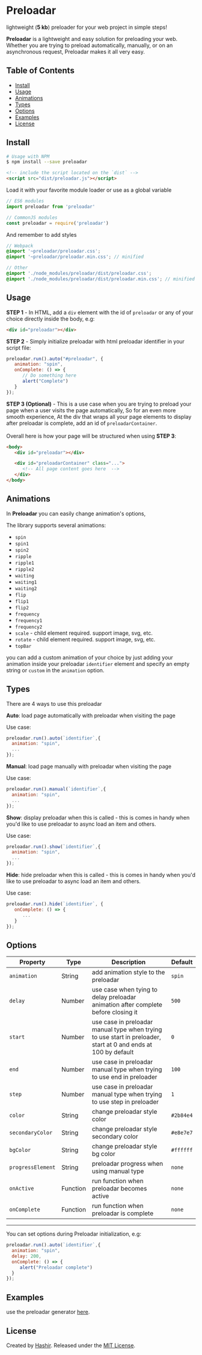 # Preloadar

lightweight (**5 kb**) preloader for your web project in simple steps!

**Preloadar** is a lightweight and easy solution for preloading your web. Whether you are trying to preload automatically, manually, or on an asynchronous request, Preloadar makes it all very easy.

## Table of Contents
- [Install](#install)
- [Usage](#usage)
- [Animations](#animations)
- [Types](#types)
- [Options](#options)
- [Examples](#examples)
- [License](#license)

## Install

```sh
# Usage with NPM
$ npm install --save preloadar
```

```html
<!-- include the script located on the `dist` -->
<script src="dist/preloadar.js"></script>
```

Load it with your favorite module loader or use as a global variable

```js
// ES6 modules
import preloadar from 'preloadar'

// CommonJS modules
const preloadar = require('preloadar')
```

And remember to add styles

```scss
// Webpack
@import '~preloadar/preloadar.css';
@import '~preloadar/preloadar.min.css'; // minified

// Other
@import './node_modules/preloadar/dist/preloadar.css';
@import './node_modules/preloadar/dist/preloadar.min.css'; // minified
```

## Usage

**STEP 1** - In HTML, add a `div` element with the id of `preloadar` or any of your choice directly inside the body, e.g:

```html
<div id="preloadar"></div>
```

**STEP 2** - Simply initialize preloadar with html preloadar identifier in your script file:

```js
preloadar.run().auto("#preloadar", {
   animation: "spin",
   onComplete: () => {
      // Do something here
      alert("Complete")
   }
});
```

**STEP 3 (Optional)** - This is a use case when you are trying to preload your page when a user visits the page automatically, So for an even more smooth experience, At the div that wraps all your page elements to display after preloadar is complete, add an id of `preloadarContainer`. <br><br>Overall here is how your page will be structured when using **STEP 3**:

```html
<body>
   <div id="preloadar"></div>

   <div id="preloadarContainer" class="...">
      <!-- All page content goes here  -->
   </div>
</body>
```

## Animations
In **Preloadar** you can easily change animation's options,

The library supports several animations:
- `spin`
- `spin1`
- `spin2`
- `ripple`
- `ripple1`
- `ripple2`
- `waiting`
- `waiting1`
- `waiting2`
- `flip`
- `flip1`
- `flip2`
- `frequency`
- `frequency1`
- `frequency2`
- `scale` - child element required. support image, svg, etc.
- `rotate` - child element required. support image, svg, etc.
- `topBar`

you can add a custom animation of your choice by just adding your animation inside your preloadar `identifier` element and specify an empty string or `custom` in the `animation` option.

## Types

There are 4 ways to use this preloadar<br>

**Auto**: load page automatically with preloadar when visiting the page

Use case:
```js
preloadar.run().auto(`identifier`,{
  animation: "spin",
  ...
});
```

**Manual**: load page manually with preloadar when visiting the page

Use case:
```js
preloadar.run().manual(`identifier`,{
  animation: "spin",
  ...
});
```

**Show**: display preloadar when this is called - this is comes in handy when you'd like to use preloadar to async load an item and others.

Use case:
```js
preloadar.run().show(`identifier`,{
  animation: "spin",
  ...
});
```

**Hide**: hide preloadar when this is called - this is comes in handy when you'd like to use preloadar to async load an item and others.

Use case:
```js
preloadar.run().hide(`identifier`, {
   onComplete: () => {
      ...
   }
});
```

## Options

| Property | Type | Description | Default  |
|---------------------------|-------------|---------------|---------|
| `animation` | String | add animation style to the preloadar | `spin` |
| `delay` | Number | use case when tying to delay preloadar animation after complete before closing it | `500` |
| `start` | Number | use case in preloadar manual type when trying to use start in preloader, start at 0 and ends at 100 by default | `0` |
| `end` | Number | use case in preloadar manual type when trying to use end in preloader | `100` |
| `step` | Number | use case in preloadar manual type when trying to use step in preloader  | `1` |
| `color` | String | change preloadar style color  | `#2b84e4` |
| `secondaryColor` | String | change preloadar style secondary color  | `#e8e7e7` |
| `bgColor` | String | change preloadar style bg color  | `#ffffff` |
| `progressElement` | String | preloadar progress when using manual type | `none` |
| `onActive` | Function | run function when preloadar becomes active | `none` |
| `onComplete` | Function | run function when preloadar is complete | `none` |
<hr>

You can set options during Preloadar initialization, e.g:

```js
preloadar.run().auto(`identifier`,{
  animation: "spin",
  delay: 200,
  onComplete: () => {
     alert("Preloadar complete")
  }
});
```

## Examples

use the preloadar generator [here](https://enipx.github.io/preloadar).

## License

Created by [Hashir](https://github.com/enipx). Released under the [MIT License](https://github.com/enipx/preloadar/blob/master/LICENSE).
